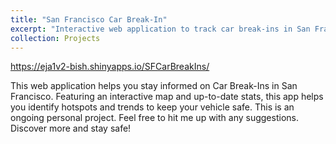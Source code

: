 ```yaml
---
title: "San Francisco Car Break-In"
excerpt: "Interactive web application to track car break-ins in San Francisco <br/><img src='/images/sf_car.png' height = '400 width='400'>"
collection: Projects
---
```


https://eja1v2-bish.shinyapps.io/SFCarBreakIns/

This web application helps you stay informed on Car Break-Ins in San Francisco. Featuring an interactive map and up-to-date stats, this app helps you identify hotspots and trends to keep your vehicle safe. This is an ongoing personal project. Feel free to hit me up with any suggestions. <br/>
Discover more and stay safe!
